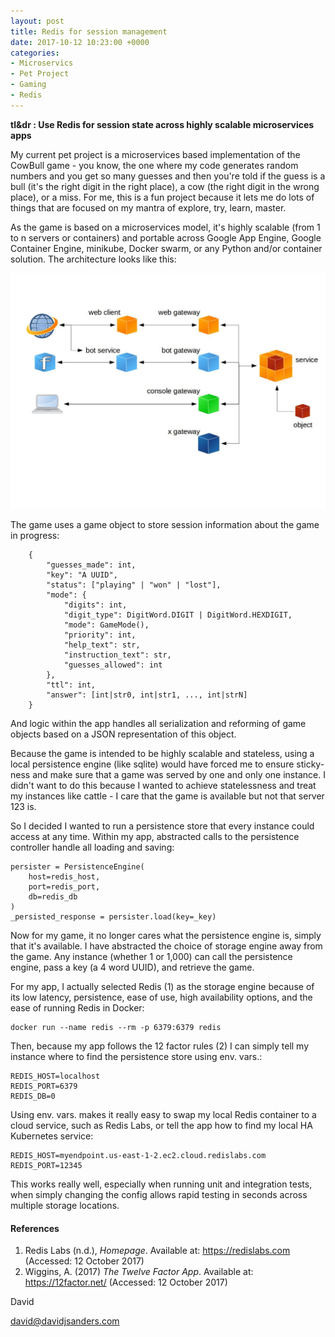 ```yaml
---
layout: post
title: Redis for session management
date: 2017-10-12 10:23:00 +0000
categories:
- Microservics
- Pet Project
- Gaming
- Redis
---
```


**tl&dr : Use Redis for session state across highly scalable microservices apps** 

My current pet project is a microservices based implementation
of the CowBull game - you know, the one where my code generates
random numbers and you get so many guesses and then you're told
if the guess is a bull (it's the right digit in the right place),
a cow (the right digit in the wrong place), or a miss. For me, this is a fun project because it lets me do lots
of things that are focused on my mantra of explore, try, learn,
master.

As the game is based on a microservices model, it's
highly scalable (from 1 to n servers or containers) and 
portable across Google App Engine, Google Container Engine, 
minikube, Docker swarm, or any Python and/or container 
solution. The architecture looks like this:

![game microservice architecture image](/uploads/2017/10/12/myarch.jpg)

The game uses a game object to store session information
about the game in progress:

```
    {
        "guesses_made": int,
        "key": "A UUID",
        "status": ["playing" | "won" | "lost"],
        "mode": {
            "digits": int,
            "digit_type": DigitWord.DIGIT | DigitWord.HEXDIGIT,
            "mode": GameMode(),
            "priority": int,
            "help_text": str,
            "instruction_text": str,
            "guesses_allowed": int
        },
        "ttl": int,
        "answer": [int|str0, int|str1, ..., int|strN]
    }
```

And logic within the app handles all serialization and
reforming of game objects based on a JSON representation
of this object.

Because the game is intended to be highly scalable and
stateless, using a local persistence engine (like 
sqlite) would have forced me to ensure sticky-ness 
and make sure that a game was served by one and only
one instance. I didn't want to do this because I wanted
to achieve statelessness and treat my instances like 
cattle - I care that the game is available but not that
server 123 is.

So I decided I wanted to run a persistence store that 
every instance could access at any time. Within my
app, abstracted calls to the persistence controller
handle all loading and saving:

```
persister = PersistenceEngine(
    host=redis_host, 
    port=redis_port, 
    db=redis_db
)
_persisted_response = persister.load(key=_key)
```

Now for my game, it no longer cares what the persistence
engine is, simply that it's available. I have abstracted
the choice of storage engine away from the game. Any
instance (whether 1 or 1,000) can call the persistence
engine, pass a key (a 4 word UUID), and retrieve the game.

For my app, I actually selected Redis (1) as the storage engine
because of its low latency, persistence, ease of use, 
high availability options, and the ease of running Redis 
in Docker:

```
docker run --name redis --rm -p 6379:6379 redis
```

Then, because my app follows the 12 factor rules (2) 
I can simply tell my instance where to find the persistence
store using env. vars.:

```
REDIS_HOST=localhost
REDIS_PORT=6379
REDIS_DB=0
```

Using env. vars. makes it really easy to swap my local 
Redis container to a cloud service, such as Redis Labs, 
or tell the app how to find my local HA Kubernetes service:

```
REDIS_HOST=myendpoint.us-east-1-2.ec2.cloud.redislabs.com
REDIS_PORT=12345
```

This works really well, especially when running unit and
integration tests, when simply changing the config allows
rapid testing in seconds across multiple storage locations.

#### References
1. Redis Labs (n.d.), *Homepage*. Available at: https://redislabs.com
(Accessed: 12 October 2017)
2. Wiggins, A. (2017) *The Twelve Factor App*. Available at: https://12factor.net/
(Accessed: 12 October 2017)

David

david@davidjsanders.com 